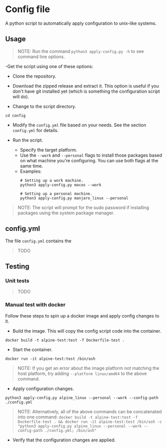 # Config file

A python script to automatically apply configuration to unix-like systems.

## Usage

> NOTE: Run the command `python3 apply-config.py -h` to see command line options.

-Get the script using one of these options:
  - Clone the repository.
  - Download the zipped release and extract it. This option is useful if you
    don't have git installed yet (which is something the configuration script
    will do).

- Change to the script directory.
```shell
cd config
```

- Modify the `config.yml` file based on your needs. See the section `config.yml`
  for details.

- Run the script.
  - Specify the target platform.
  - Use the `--work` and `--personal` flags to install those packages based on
    what machine you're configuring. You can use both flags at the same time.
  - Examples:
    ```shell
    # Setting up a work machine.
    python3 apply-config.py macos --work

    # Setting up a personal machine.
    python3 apply-config.py manjaro_linux --personal
    ```

> NOTE: The script will prompt for the sudo password if installing packages
> using the system package manager.

## config.yml

The file `config.yml` contains the 

> TODO

## Testing

### Unit tests

> TODO

### Manual test with docker

Follow these steps to spin up a docker image and apply config changes to it.

- Build the image. This will copy the config script code into the container.
```shell
docker build -t alpine-test:test -f Dockerfile-test .
```

- Start the container.
```shell
docker run -it alpine-test:test /bin/ash
```

> NOTE: If you get an error about the image platform not matching the host
> platform, try adding `--platform linux/amd64` to the above command.

- Apply configuration changes.
```shell
python3 apply-config.py alpine_linux --personal --work --config-path ./config.yml
```

> NOTE: Alternatively, all of the above commands can be concatenated into one command:
> `docker build -t alpine-test:test -f Dockerfile-test . && docker run -it alpine-test:test /bin/ash -c "python3 apply-config.py alpine_linux --personal --work --config-path ./config.yml; /bin/ash"`

- Verify that the configuration changes are applied.
